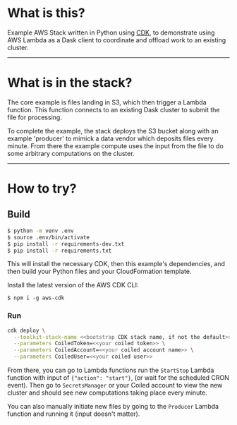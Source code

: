 
# What is this?

Example AWS Stack written in Python using [CDK](https://docs.aws.amazon.com/cdk/v2/guide/home.html), to
demonstrate using AWS Lambda as a Dask client to coordinate and offload work to an existing cluster.

---

# What is in the stack?

The core example is files landing in S3, which then trigger a Lambda function. This function connects to an
existing Dask cluster to submit the file for processing.

To complete the example, the stack deploys the S3 bucket along with an example 'producer' to mimick a data 
vendor which deposits files every minute. From there the example compute uses the input from the file to do
some arbitrary computations on the cluster.

---

# How to try?

## Build

```bash
$ python -m venv .env
$ source .env/bin/activate
$ pip install -r requirements-dev.txt
$ pip install -r requirements.txt
```

This will install the necessary CDK, then this example's dependencies, and then build your Python files and your CloudFormation template.

Install the latest version of the AWS CDK CLI:

```shell
$ npm i -g aws-cdk
```

### Run

```bash
cdk deploy \
  --toolkit-stack-name <<bootstrap CDK stack name, if not the default>> \
  --parameters CoiledToken=<<your coiled token>> \
  --parameters CoiledAccount=<<your coiled account name>> \
  --parameters CoiledUser=<<your coiled user>>
```

From there, you can go to Lambda functions run the `StartStop` Lambda function 
with input of `{"action": "start"}`, (or wait for the scheduled CRON event). Then
go to `SecretsManager` or your Coiled account to view the new cluster and should see
new computations taking place every minute. 

You can also manually initiate new files by going to the `Producer` Lambda function and
running it (input doesn't matter).
